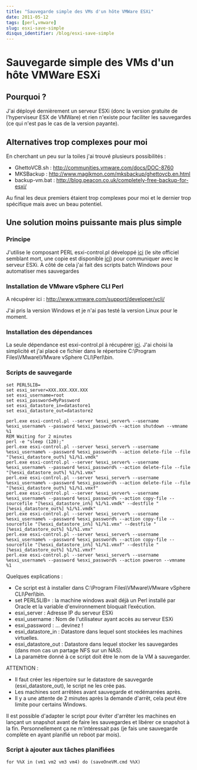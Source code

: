 ```yaml
---
title: "Sauvegarde simple des VMs d'un hôte VMWare ESXi"
date: 2011-05-12
tags: [perl,vmware]
slug: esxi-save-simple
disqus_identifier: /blog/esxi-save-simple
---
```

# Sauvegarde simple des VMs d'un hôte VMWare ESXi

## Pourquoi ?
J'ai déployé dernièrement un serveur ESXi (donc la version gratuite de l'hyperviseur ESX de VMWare) et rien n'existe pour faciliter les sauvegardes (ce qui n'est pas le cas de la version payante).

## Alternatives trop complexes pour moi

En cherchant un peu sur la toiles j'ai trouvé plusieurs possibilités :

* GhettoVCB.sh : http://communities.vmware.com/docs/DOC-8760
* MKSBackup : http://www.magikmon.com/mksbackup/ghettovcb.en.html
* backup-vm.bat : http://blog.peacon.co.uk/completely-free-backup-for-esxi/

Au final les deux premiers étaient trop complexes pour moi et le dernier trop spécifique mais avec un beau potentiel.

## Une solution moins puissante mais plus simple

### Principe
J'utilise le composant PERL esxi-control.pl développé [ici](http://blog.peacon.co.uk/esxi-control-pl-script-vm-actions-on-free-licensed-esxi/) (le site officiel semblant mort, une copie est disponible [ici](/blog/esxi-control)) pour communiquer avec le serveur ESXi. A côté de cela j'ai fait des scripts batch Windows pour automatiser mes sauvegardes

### Installation de VMware vSphere CLI Perl

A récupérer ici : http://www.vmware.com/support/developer/vcli/

J'ai pris la version Windows et je n'ai pas testé la version Linux pour le moment.

### Installation des dépendances

La seule dépendance est esxi-control.pl à récupérer [ici](http://blog.peacon.co.uk/wiki/Esxi-control.pl). J'ai choisi la simplicité et j'ai placé ce fichier dans le répertoire C:\Program Files\VMware\VMware vSphere CLI\Perl\bin.

### Scripts de sauvegarde

```
set PERL5LIB=
set esxi_server=XXX.XXX.XXX.XXX
set esxi_username=root
set esxi_password=MyPassword
set esxi_datastore_in=datastore1
set esxi_datastore_out=datastore2

perl.exe esxi-control.pl --server %esxi_server% --username %esxi_username% --password %esxi_password% --action shutdown --vmname %1
REM Waiting for 2 minutes
perl -e "sleep (120);"
perl.exe esxi-control.pl --server %esxi_server% --username %esxi_username% --password %esxi_password% --action delete-file --file "[%esxi_datastore_out%] %1/%1.vmdk"
perl.exe esxi-control.pl --server %esxi_server% --username %esxi_username% --password %esxi_password% --action delete-file --file "[%esxi_datastore_out%] %1/%1.vmx"
perl.exe esxi-control.pl --server %esxi_server% --username %esxi_username% --password %esxi_password% --action delete-file --file "[%esxi_datastore_out%] %1/%1.vmxf"
perl.exe esxi-control.pl --server %esxi_server% --username %esxi_username% --password %esxi_password% --action copy-file --sourcefile "[%esxi_datastore_in%] %1/%1.vmdk" --destfile "[%esxi_datastore_out%] %1/%1.vmdk"
perl.exe esxi-control.pl --server %esxi_server% --username %esxi_username% --password %esxi_password% --action copy-file --sourcefile "[%esxi_datastore_in%] %1/%1.vmx" --destfile "[%esxi_datastore_out%] %1/%1.vmx"
perl.exe esxi-control.pl --server %esxi_server% --username %esxi_username% --password %esxi_password% --action copy-file --sourcefile "[%esxi_datastore_in%] %1/%1.vmxf" --destfile "[%esxi_datastore_out%] %1/%1.vmxf"
perl.exe esxi-control.pl --server %esxi_server% --username %esxi_username% --password %esxi_password% --action poweron --vmname %1
```
Quelques explications :

* Ce script est à installer dans C:\Program Files\VMware\VMware vSphere CLI\Perl\bin. 
* set PERL5LIB= : la machine windows avait déjà un Perl installé par Oracle et la variable d'environnement bloquait l’exécution.
* esxi_server : Adresse IP du serveur ESXi
* esxi_username : Nom de l'utilisateur ayant accès au serveur ESXi
* esxi_password : ... devinez !
* esxi_datastore_in : Datastore dans lequel sont stockées les machines virtuelles.
* esxi_datastore_out : Datastore dans lequel stocker les sauvegardes (dans mon cas un partage NFS sur un NAS).
* La paramètre donné à ce script doit être le nom de la VM à sauvegarder.

ATTENTION :

* Il faut créer les répertoire sur le datastore de sauvegarde (esxi_datastore_out), le script ne les crée pas.
* Les machines sont arrêtées avant sauvegarde et redémarrées après.
* Il y a une attente de 2 minutes après la demande d'arrêt, cela peut être limite pour certains Windows.

Il est possible d'adapter le script pour éviter d'arrêter les machines en lançant un snapshot avant de faire les sauvegardes et libérer ce snapshot à la fin. Personnellement ça ne m'intéressait pas (je fais une sauvegarde complète en ayant planifié un reboot par mois).

### Script à ajouter aux tâches planifiées

```
for %%X in (vm1 vm2 vm3 vm4) do (saveOneVM.cmd %%X)
```





